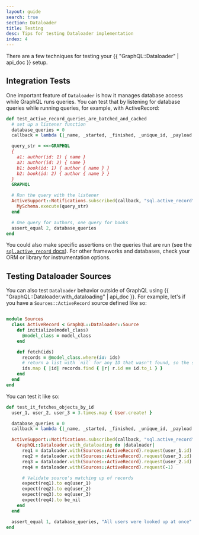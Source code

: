 ```yaml
---
layout: guide
search: true
section: Dataloader
title: Testing
desc: Tips for testing Dataloader implementation
index: 4
---
```


There are a few techniques for testing your {{ "GraphQL::Dataloader" | api_doc }} setup.

## Integration Tests

One important feature of `Dataloader` is how it manages database access while GraphQL runs queries. You can test that by listening for database queries while running queries, for example, with ActiveRecord:


```ruby
def test_active_record_queries_are_batched_and_cached
  # set up a listener function
  database_queries = 0
  callback = lambda {|_name, _started, _finished, _unique_id, _payload| database_queries += 1 }

  query_str = <<-GRAPHQL
  {
    a1: author(id: 1) { name }
    a2: author(id: 2) { name }
    b1: book(id: 1) { author { name } }
    b2: book(id: 2) { author { name } }
  }
  GRAPHQL

  # Run the query with the listener
  ActiveSupport::Notifications.subscribed(callback, "sql.active_record") do
    MySchema.execute(query_str)
  end

  # One query for authors, one query for books
  assert_equal 2, database_queries
end
```

You could also make specific assertions on the queries that are run (see the [`sql.active_record` docs](https://edgeguides.rubyonrails.org/active_support_instrumentation.html#active-record)). For other frameworks and databases, check your ORM or library for instrumentation options.

## Testing Dataloader Sources

You can also test `Dataloader` behavior outside of GraphQL using {{ "GraphQL::Dataloader.with_dataloading" | api_doc }}. For example, let's if you have a `Sources::ActiveRecord` source defined like so: 

```ruby

module Sources
  class ActiveRecord < GraphQL::Dataloader::Source
    def initialize(model_class)
      @model_class = model_class
    end

    def fetch(ids)
      records = @model_class.where(id: ids)
      # return a list with `nil` for any ID that wasn't found, so the shape matches
      ids.map { |id| records.find { |r| r.id == id.to_i } }
    end
  end
end
```

You can test it like so: 

```ruby
def test_it_fetches_objects_by_id
  user_1, user_2, user_3 = 3.times.map { User.create! }

  database_queries = 0
  callback = lambda {|_name, _started, _finished, _unique_id, _payload| database_queries += 1 }

  ActiveSupport::Notifications.subscribed(callback, "sql.active_record") do
    GraphQL::Dataloader.with_dataloading do |dataloader|
      req1 = dataloader.with(Sources::ActiveRecord).request(user_1.id)
      req2 = dataloader.with(Sources::ActiveRecord).request(user_3.id)
      req3 = dataloader.with(Sources::ActiveRecord).request(user_2.id)
      req4 = dataloader.with(Sources::ActiveRecord).request(-1)

      # Validate source's matching up of records
      expect(req1).to eq(user_1)
      expect(req2).to eq(user_2)
      expect(req3).to eq(user_3)
      expect(req4).to be_nil
    end
  end

  assert_equal 1, database_queries, "All users were looked up at once"
end
```
